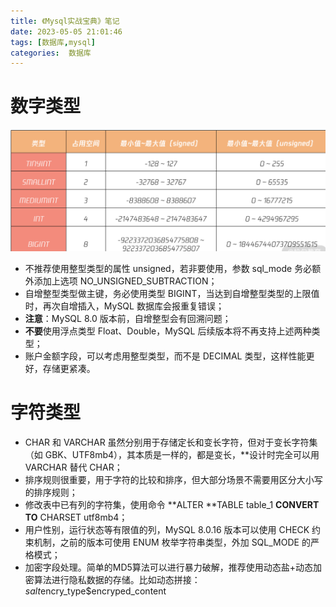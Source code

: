 ```yaml
---
title: 《Mysql实战宝典》笔记
date: 2023-05-05 21:01:46
tags: [数据库,mysql]
categories:  数据库
---
```


# 数字类型

![image-20230505212034763](https://raw.githubusercontent.com/fwm1/PicturesRepo/master/blog-images/20230505212036.png)

- 不推荐使用整型类型的属性 unsigned，若非要使用，参数 sql_mode 务必额外添加上选项 NO_UNSIGNED_SUBTRACTION；
- 自增整型类型做主键，务必使用类型 BIGINT，当达到自增整型类型的上限值时，再次自增插入，MySQL 数据库会报重复错误；
- **注意**：MySQL 8.0 版本前，自增整型会有回溯问题；
- **不要**使用浮点类型 Float、Double，MySQL 后续版本将不再支持上述两种类型；
- 账户金额字段，可以考虑用整型类型，而不是 DECIMAL 类型，这样性能更好，存储更紧凑。



# 字符类型

- CHAR 和 VARCHAR 虽然分别用于存储定长和变长字符，但对于变长字符集（如 GBK、UTF8mb4），其本质是一样的，都是变长，**设计时完全可以用 VARCHAR 替代 CHAR；
- 排序规则很重要，用于字符的比较和排序，但大部分场景不需要用区分大小写的排序规则；
- 修改表中已有列的字符集，使用命令 **ALTER **TABLE  table_1 **CONVERT** **TO** CHARSET utf8mb4；
- 用户性别，运行状态等有限值的列，MySQL 8.0.16 版本可以使用 CHECK 约束机制，之前的版本可使用 ENUM 枚举字符串类型，外加 SQL_MODE 的严格模式；
- 加密字段处理。简单的MD5算法可以进行暴力破解，推荐使用动态盐+动态加密算法进行隐私数据的存储。比如动态拼接：$salt$encry_type$encryped_content
